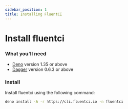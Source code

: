 ```yaml
---
sidebar_position: 1
title: Installing FluentCI
---
```


# Install fluentci

### What you'll need

- [Deno](https://deno.land/) version 1.35 or above
- [Dagger](https://dagger.io/) version 0.6.3 or above


### Install

Install fluentci using the following command:
```bash
deno install -A -r https://cli.fluentci.io -n fluentci
```